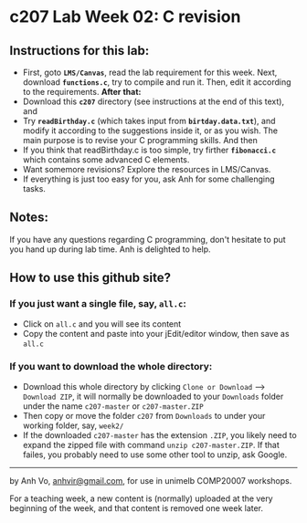 c207 Lab Week 02: C revision
=======
Instructions for this lab:
--------------------------
  * First, goto **`LMS/Canvas`**, read the lab requirement for this week.
Next, download **`functions.c`**, try to compile and run it. Then, edit it according to the requirements. **After that:**
  * Download this **`c207`** directory (see instructions at the end of this text), and
  * Try **`readBirthday.c`** (which takes input from **`birtday.data.txt`**), and modify it according to the suggestions inside it, or as you wish. The main purpose is to revise your C programming skills. And then
  * If you think that readBirthday.c is too simple, try firther **`fibonacci.c`** which contains some advanced C elements.
  * Want somemore revisions? Explore the resources in LMS/Canvas.
  * If everything is just too easy for you, ask Anh for some challenging tasks.

Notes:
-----------------
If you have any questions regarding C programming, don't hesitate to put you hand up during lab time. Anh is delighted to help.

How to use this github site?
----------------------------
### If you just want a single file, say, `all.c`:
  * Click on `all.c` and you will see its content 
  * Copy the content and paste into your jEdit/editor window, then save as `all.c`

### If you want to download the whole directory:
  * Download this whole directory by clicking `Clone or Download` --> `Download ZIP`, it will normally be downloaded to your `Downloads` folder under the name `c207-master` or `c207-master.ZIP`
  * Then copy or move the folder `c207` from `Downloads` to under your working folder, say, `week2/`
  * If the downloaded `c207-master` has the extension `.ZIP`, you likely need to expand the zipped file with command `unzip c207-master.ZIP`. If that failes, you probably need to use some other tool to unzip, ask Google.
 
-------------------------------------------------------------
by Anh Vo, anhvir@gmail.com, for use in unimelb COMP20007 workshops.

For a teaching week, a new content is (normally) uploaded at the very beginning of the week, and that content is removed one week later.
